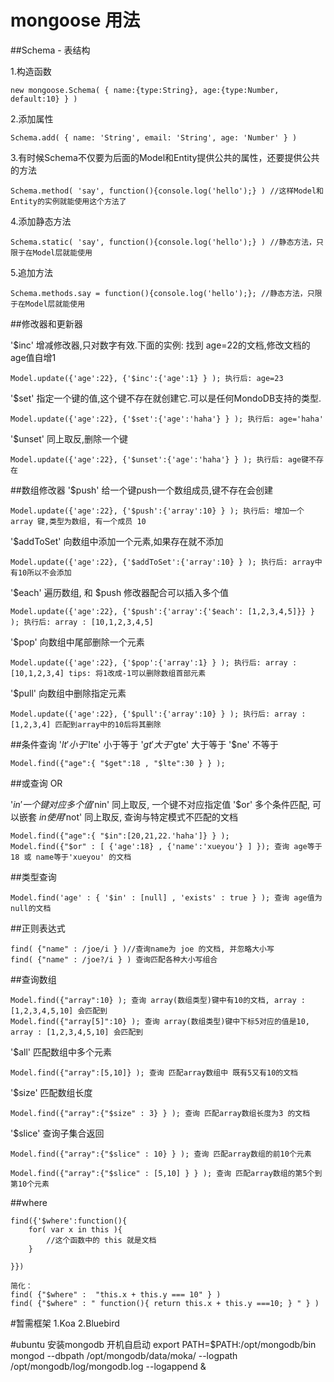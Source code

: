 # mongoose 用法
##Schema - 表结构

1.构造函数

    new mongoose.Schema( { name:{type:String}, age:{type:Number, default:10} } )

2.添加属性

    Schema.add( { name: 'String', email: 'String', age: 'Number' } )

3.有时候Schema不仅要为后面的Model和Entity提供公共的属性，还要提供公共的方法

    Schema.method( 'say', function(){console.log('hello');} ) //这样Model和Entity的实例就能使用这个方法了

4.添加静态方法

    Schema.static( 'say', function(){console.log('hello');} ) //静态方法，只限于在Model层就能使用

5.追加方法

    Schema.methods.say = function(){console.log('hello');}; //静态方法，只限于在Model层就能使用

##修改器和更新器

'$inc' 增减修改器,只对数字有效.下面的实例: 找到 age=22的文档,修改文档的age值自增1

    Model.update({'age':22}, {'$inc':{'age':1} } ); 执行后: age=23

'$set' 指定一个键的值,这个键不存在就创建它.可以是任何MondoDB支持的类型.

    Model.update({'age':22}, {'$set':{'age':'haha'} } ); 执行后: age='haha'

'$unset' 同上取反,删除一个键

    Model.update({'age':22}, {'$unset':{'age':'haha'} } ); 执行后: age键不存在
    
##数组修改器
'$push' 给一个键push一个数组成员,键不存在会创建

    Model.update({'age':22}, {'$push':{'array':10} } ); 执行后: 增加一个 array 键,类型为数组, 有一个成员 10

'$addToSet' 向数组中添加一个元素,如果存在就不添加

    Model.update({'age':22}, {'$addToSet':{'array':10} } ); 执行后: array中有10所以不会添加

'$each' 遍历数组, 和 $push 修改器配合可以插入多个值

    Model.update({'age':22}, {'$push':{'array':{'$each': [1,2,3,4,5]}} } ); 执行后: array : [10,1,2,3,4,5]

'$pop' 向数组中尾部删除一个元素

    Model.update({'age':22}, {'$pop':{'array':1} } ); 执行后: array : [10,1,2,3,4] tips: 将1改成-1可以删除数组首部元素

'$pull' 向数组中删除指定元素

    Model.update({'age':22}, {'$pull':{'array':10} } ); 执行后: array : [1,2,3,4] 匹配到array中的10后将其删除
    
##条件查询
'$lt'   小于
'$lte'  小于等于
'$gt'   大于
'$gte'  大于等于
'$ne'   不等于

    Model.find({"age":{ "$get":18 , "$lte":30 } } );

##或查询 OR

'$in'   一个键对应多个值
'$nin'  同上取反, 一个键不对应指定值
'$or'   多个条件匹配, 可以嵌套 $in 使用
'$not'  同上取反, 查询与特定模式不匹配的文档

    Model.find({"age":{ "$in":[20,21,22.'haha']} } );
    Model.find({"$or" : [ {'age':18} , {'name':'xueyou'} ] }); 查询 age等于18 或 name等于'xueyou' 的文档

##类型查询

    Model.find('age' : { '$in' : [null] , 'exists' : true } ); 查询 age值为null的文档
    
##正则表达式

    find( {"name" : /joe/i } )//查询name为 joe 的文档, 并忽略大小写
    find( {"name" : /joe?/i } ) 查询匹配各种大小写组合
    
##查询数组

    Model.find({"array":10} ); 查询 array(数组类型)键中有10的文档, array : [1,2,3,4,5,10] 会匹配到
    Model.find({"array[5]":10} ); 查询 array(数组类型)键中下标5对应的值是10, array : [1,2,3,4,5,10] 会匹配到
    
'$all' 匹配数组中多个元素
    
    Model.find({"array":[5,10]} ); 查询 匹配array数组中 既有5又有10的文档
    
'$size' 匹配数组长度

    Model.find({"array":{"$size" : 3} } ); 查询 匹配array数组长度为3 的文档
    
'$slice' 查询子集合返回

    Model.find({"array":{"$slice" : 10} } ); 查询 匹配array数组的前10个元素
    
    Model.find({"array":{"$slice" : [5,10] } } ); 查询 匹配array数组的第5个到第10个元素
    
##where

    find({'$where':function(){
        for( var x in this ){
            //这个函数中的 this 就是文档
        }
        
    }})
    
    简化：
    find( {"$where" :  "this.x + this.y === 10" } )
    find( {"$where" : " function(){ return this.x + this.y ===10; } " } )
    
    
    
#暂需框架
1.Koa
2.Bluebird

#ubuntu 安装mongodb
    开机自启动
    export PATH=$PATH:/opt/mongodb/bin
    mongod --dbpath /opt/mongodb/data/moka/ --logpath /opt/mongodb/log/mongodb.log --logappend &